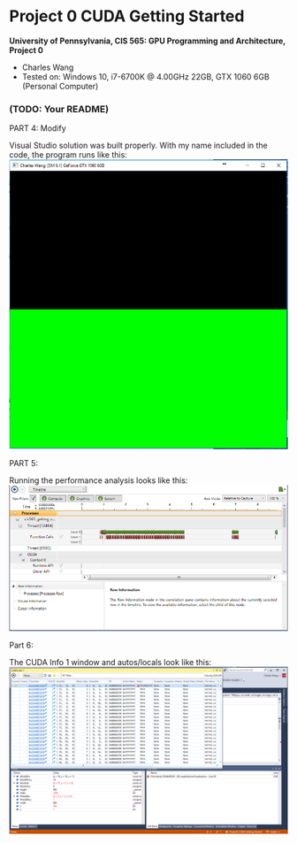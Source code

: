 Project 0 CUDA Getting Started
====================

**University of Pennsylvania, CIS 565: GPU Programming and Architecture, Project 0**

* Charles Wang
* Tested on: Windows 10, i7-6700K @ 4.00GHz 22GB, GTX 1060 6GB (Personal Computer)

### (TODO: Your README)

PART 4: Modify

Visual Studio solution was built properly. With my name included in the code, the program runs like this:
![](images/image-4.PNG)

PART 5:

Running the performance analysis looks like this:
![](images/image-5.PNG)

Part 6:

The CUDA Info 1 window and autos/locals look like this:
![](images/image-6.PNG)

